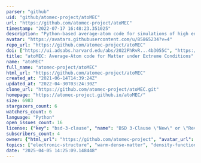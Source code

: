 ```yaml
---
parser: "github"
uid: "github/atomec-project/atoMEC"
url: "https://github.com/atomec-project/atoMEC"
timestamp: "2022-07-17 16:48:23.351025"
description: "Python-based average-atom code for simulations of high energy density phenomena such as in warm dense matter."
avatar: "https://avatars.githubusercontent.com/u/85865234?v=4"
repo_url: "https://github.com/atomec-project/atoMEC"
doi: ["https://ui.adsabs.harvard.edu/abs/2022PhRvR...4b3055C", "https://ui.adsabs.harvard.edu/abs/2022arXiv220601074C", "https://ui.adsabs.harvard.edu/abs/2022ascl.soft06017C/abstract"]
title: "atoMEC: Average-Atom code for Matter under Extreme Conditions"
name: "atoMEC"
full_name: "atomec-project/atoMEC"
html_url: "https://github.com/atomec-project/atoMEC"
created_at: "2021-06-14T14:39:24Z"
updated_at: "2022-04-30T03:24:30Z"
clone_url: "https://github.com/atomec-project/atoMEC.git"
homepage: "https://atomec-project.github.io/atoMEC/"
size: 6983
stargazers_count: 6
watchers_count: 6
language: "Python"
open_issues_count: 16
license: {"key": "bsd-3-clause", "name": "BSD 3-Clause \"New\" or \"Revised\" License", "spdx_id": "BSD-3-Clause", "url": "https://api.github.com/licenses/bsd-3-clause", "node_id": "MDc6TGljZW5zZTU="}
subscribers_count: 4
owner: {"html_url": "https://github.com/atomec-project", "avatar_url": "https://avatars.githubusercontent.com/u/85865234?v=4", "login": "atomec-project", "type": "Organization"}
topics: ["electronic-structure", "warm-dense-matter", "density-functional-theory", "atomic-physics", "plasma-physics"]
date: "2025-04-05 14:25:09.148448"
---
```

